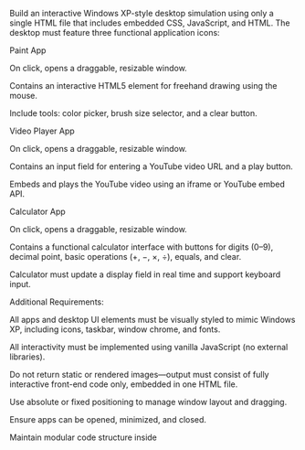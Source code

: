 Build an interactive Windows XP-style desktop simulation using only a single HTML file that includes embedded CSS, JavaScript, and HTML. The desktop must feature three functional application icons:



Paint App

On click, opens a draggable, resizable window.

Contains an interactive HTML5 <canvas> element for freehand drawing using the mouse.

Include tools: color picker, brush size selector, and a clear button.

Video Player App

On click, opens a draggable, resizable window.

Contains an input field for entering a YouTube video URL and a play button.

Embeds and plays the YouTube video using an iframe or YouTube embed API.

Calculator App

On click, opens a draggable, resizable window.

Contains a functional calculator interface with buttons for digits (0–9), decimal point, basic operations (+, −, ×, ÷), equals, and clear.

Calculator must update a display field in real time and support keyboard input.

Additional Requirements:



All apps and desktop UI elements must be visually styled to mimic Windows XP, including icons, taskbar, window chrome, and fonts.

All interactivity must be implemented using vanilla JavaScript (no external libraries).

Do not return static or rendered images—output must consist of fully interactive front-end code only, embedded in one HTML file.

Use absolute or fixed positioning to manage window layout and dragging.

Ensure apps can be opened, minimized, and closed.

Maintain modular code structure inside <script> and <style> blocks to enhance readability.
